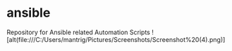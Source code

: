 # ansible
Repository for Ansible related Automation Scripts
![alt(file:///C:/Users/mantrig/Pictures/Screenshots/Screenshot%20(4).png)]

